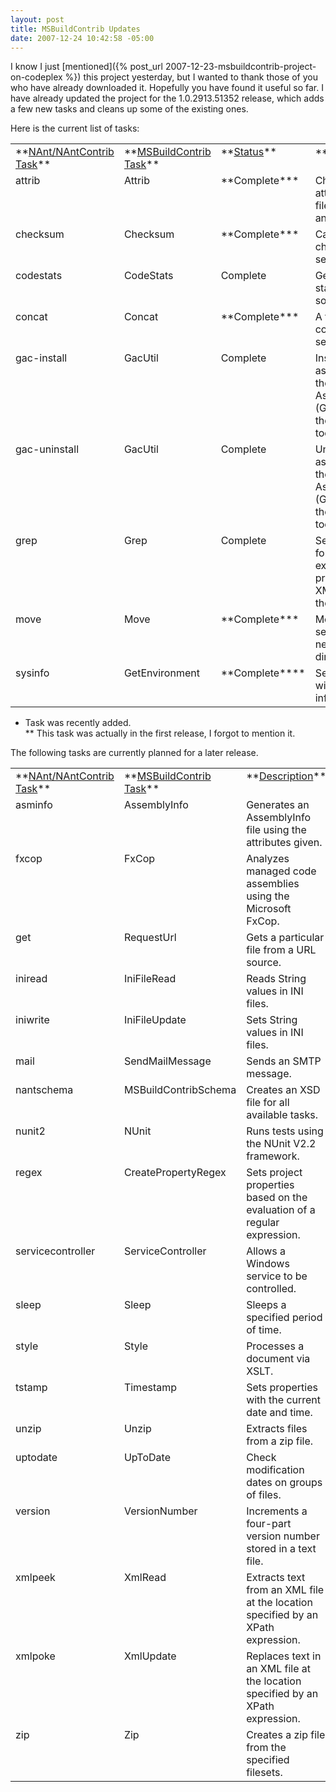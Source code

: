 ```yaml
---
layout: post
title: MSBuildContrib Updates
date: 2007-12-24 10:42:58 -05:00
---
```


I know I just [mentioned]({% post_url 2007-12-23-msbuildcontrib-project-on-codeplex %}) this project yesterday, but I wanted to thank those of you who have already downloaded it. Hopefully you have found it useful so far. I have already updated the project for the 1.0.2913.51352 release, which adds a few new tasks and cleans up some of the existing ones.

Here is the current list of tasks:
  <table cellspacing="2" cellpadding="2" width="962" border="0"><tbody>     <tr>       <td valign="top" width="193">**<u>NAnt/NAntContrib Task</u>**</td>        <td valign="top" width="171">**<u>MSBuildContrib Task</u>**</td>        <td valign="top" width="94">**<u>Status</u>**</td>        <td valign="top" width="487">**<u>Description</u>**</td>     </tr>      <tr>       <td valign="top" width="194">attrib</td>        <td valign="top" width="173">Attrib</td>        <td valign="top" width="94">**Complete***</td>        <td valign="top" width="487">Changes the file attributes of a file or set of files and directories.</td>     </tr>      <tr>       <td valign="top" width="195">checksum</td>        <td valign="top" width="175">Checksum</td>        <td valign="top" width="94">**Complete***</td>        <td valign="top" width="487">Calculates checksums for a set of files.</td>     </tr>      <tr>       <td valign="top" width="196">codestats</td>        <td valign="top" width="177">CodeStats</td>        <td valign="top" width="94">Complete</td>        <td valign="top" width="487">Generates statistics from source code.</td>     </tr>      <tr>       <td valign="top" width="198">concat</td>        <td valign="top" width="178">Concat</td>        <td valign="top" width="94">**Complete***</td>        <td valign="top" width="487">A task that concatenates a set of files.</td>     </tr>      <tr>       <td valign="top" width="199">gac-install</td>        <td valign="top" width="179">GacUtil</td>        <td valign="top" width="94">Complete</td>        <td valign="top" width="487">Installs assemblies into the Global Assembly Cache (GAC) by using the gacutil SDK tool.</td>     </tr>      <tr>       <td valign="top" width="199">gac-uninstall</td>        <td valign="top" width="180">GacUtil</td>        <td valign="top" width="94">Complete</td>        <td valign="top" width="487">Uninstalls assemblies into the Global Assembly Cache (GAC) by using the gacutil SDK tool.</td>     </tr>      <tr>       <td valign="top" width="199">grep</td>        <td valign="top" width="181">Grep</td>        <td valign="top" width="94">Complete</td>        <td valign="top" width="487">Searches files for a regular-expression and produces an XML report of the matches.</td>     </tr>      <tr>       <td valign="top" width="199">move</td>        <td valign="top" width="182">Move</td>        <td valign="top" width="94">**Complete***</td>        <td valign="top" width="487">Moves a file or set of files to a new file or directory.</td>     </tr>      <tr>       <td valign="top" width="200">sysinfo</td>        <td valign="top" width="182">GetEnvironment</td>        <td valign="top" width="94">**Complete****</td>        <td valign="top" width="487">Sets properties with system information.</td>     </tr>   </tbody></table>  

* Task was recently added.      
** This task was actually in the first release, I forgot to mention it.

The following tasks are currently planned for a later release.
  <table cellspacing="2" cellpadding="2" width="958" border="0"><tbody>     <tr>       <td valign="top" width="170">**<u>NAnt/NAntContrib Task</u>**</td>        <td valign="top" width="162">**<u>MSBuildContrib Task</u>**</td>        <td valign="top" width="606">**<u>Description</u>**</td>     </tr>      <tr>       <td valign="top" width="175">asminfo</td>        <td valign="top" width="162">AssemblyInfo</td>        <td valign="top" width="606">Generates an AssemblyInfo file using the attributes given.</td>     </tr>      <tr>       <td valign="top" width="179">fxcop</td>        <td valign="top" width="162">FxCop</td>        <td valign="top" width="606">Analyzes managed code assemblies using the Microsoft FxCop.</td>     </tr>      <tr>       <td valign="top" width="182">get</td>        <td valign="top" width="162">RequestUrl</td>        <td valign="top" width="606">Gets a particular file from a URL source.</td>     </tr>      <tr>       <td valign="top" width="184">iniread</td>        <td valign="top" width="162">IniFileRead</td>        <td valign="top" width="606">Reads String values in INI files.</td>     </tr>      <tr>       <td valign="top" width="185">iniwrite</td>        <td valign="top" width="162">IniFileUpdate</td>        <td valign="top" width="606">Sets String values in INI files.</td>     </tr>      <tr>       <td valign="top" width="185">mail</td>        <td valign="top" width="162">SendMailMessage</td>        <td valign="top" width="606">Sends an SMTP message.</td>     </tr>      <tr>       <td valign="top" width="185">nantschema</td>        <td valign="top" width="162">MSBuildContribSchema</td>        <td valign="top" width="606">Creates an XSD file for all available tasks.</td>     </tr>      <tr>       <td valign="top" width="185">nunit2</td>        <td valign="top" width="162">NUnit</td>        <td valign="top" width="606">Runs tests using the NUnit V2.2 framework.</td>     </tr>      <tr>       <td valign="top" width="185">regex</td>        <td valign="top" width="162">CreatePropertyRegex</td>        <td valign="top" width="606">Sets project properties based on the evaluation of a regular expression.</td>     </tr>      <tr>       <td valign="top" width="185">servicecontroller</td>        <td valign="top" width="162">ServiceController</td>        <td valign="top" width="606">Allows a Windows service to be controlled.</td>     </tr>      <tr>       <td valign="top" width="184">sleep</td>        <td valign="top" width="162">Sleep</td>        <td valign="top" width="606">Sleeps a specified period of time.</td>     </tr>      <tr>       <td valign="top" width="185">style</td>        <td valign="top" width="162">Style</td>        <td valign="top" width="606">Processes a document via XSLT.</td>     </tr>      <tr>       <td valign="top" width="184">tstamp</td>        <td valign="top" width="162">Timestamp</td>        <td valign="top" width="606">Sets properties with the current date and time.</td>     </tr>      <tr>       <td valign="top" width="184">unzip</td>        <td valign="top" width="162">Unzip</td>        <td valign="top" width="606">Extracts files from a zip file.</td>     </tr>      <tr>       <td valign="top" width="184">uptodate</td>        <td valign="top" width="162">UpToDate</td>        <td valign="top" width="606">Check modification dates on groups of files.</td>     </tr>      <tr>       <td valign="top" width="184">version</td>        <td valign="top" width="162">VersionNumber</td>        <td valign="top" width="606">Increments a four-part version number stored in a text file.</td>     </tr>      <tr>       <td valign="top" width="184">xmlpeek</td>        <td valign="top" width="162">XmlRead</td>        <td valign="top" width="606">Extracts text from an XML file at the location specified by an XPath expression.</td>     </tr>      <tr>       <td valign="top" width="184">xmlpoke</td>        <td valign="top" width="162">XmlUpdate</td>        <td valign="top" width="606">Replaces text in an XML file at the location specified by an XPath expression.</td>     </tr>      <tr>       <td valign="top" width="184">zip</td>        <td valign="top" width="162">Zip</td>        <td valign="top" width="606">Creates a zip file from the specified filesets.</td>     </tr>   </tbody></table>
